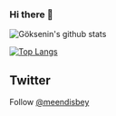 ### Hi there 👋

![Göksenin's github stats](https://github-readme-stats.vercel.app/api?username=dopplerDistortion&count_private=true&show_icons=true&theme=radical)

[![Top Langs](https://github-readme-stats.vercel.app/api/top-langs/?username=dopplerDistortion&layout=compact)](https://github.com/dopplerDistortion/github-readme-stats)

## Twitter

Follow [@meendisbey](twitter.com/meendisbey)

<!--
**dopplerDistortion/dopplerDistortion** is a ✨ _special_ ✨ repository because its `README.md` (this file) appears on your GitHub profile.

Here are some ideas to get you started:

- 🔭 I’m currently working on ...
- 🌱 I’m currently learning ...
- 👯 I’m looking to collaborate on ...
- 🤔 I’m looking for help with ...
- 💬 Ask me about ...
- 📫 How to reach me: ...
- 😄 Pronouns: ...
- ⚡ Fun fact: ...
![Fernando's wakatime stats](https://github-readme-stats.vercel.app/api/wakatime?username=dopplerDistortion)
-->
